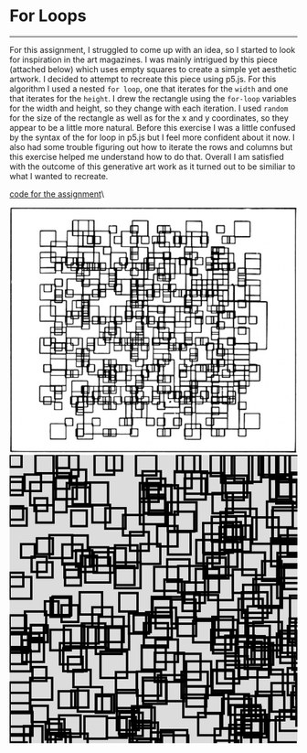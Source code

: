 # For Loops
---

For this assignment, I struggled to come up with an idea, so I started to look for inspiration in the art magazines. I was mainly intrigued by this piece (attached below) which uses empty squares to create a simple yet aesthetic artwork. I decided to attempt to recreate this piece using p5.js. For this algorithm I used a nested `for loop`, one that iterates for the `width` and one that iterates for the `height`. I drew the rectangle using the `for-loop` variables for the width and height, so they change with each iteration. I used `random` for the size of the rectangle as well as for the x and y coordinates, so they appear to be a little more natural. Before this exercise I was a little confused by the syntax of the for loop in p5.js but I feel more confident about it now. I also had some trouble figuring out how to iterate the rows and columns but this exercise helped me understand how to do that. Overall I am satisfied with the outcome of this generative art work as it turned out to be similiar to what I wanted to recreate.

[code for the assignment](https://editor.p5js.org/daniaezz/sketches/vqyt38BvC)\


![inspiration](https://github.com/daniaezz/Intro-to-IM/blob/main/week%202/Screen%20Shot%202022-02-06%20at%2010.36.52%20PM.png)\
![generative](https://github.com/daniaezz/Intro-to-IM/blob/main/week%202/for%20loops.png)

